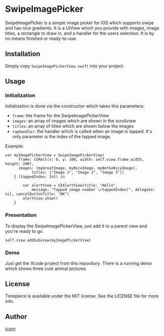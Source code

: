 # SwipeImagePicker

SwipeImagePicker is a simple image picker for iOS which supports swipe and has nice gradients. 
It is a UIView which you provide with images, image titles, a rectangle to draw in, and a handler for the users selection.
It is by no means finished or ready-to-use.

## Installation
Simply copy `SwipeImagePickerView.swift` into your project.

## Usage
### Initialization

Initialization is done via the constructor which takes this parameters:
- `frame`: the frame for the SwipeImagePickerView
- `images`: an array of images which are shown in the scrollview
- `titles`: an array of titles which are shown below the images
- `tapHandler`:	the handler which is called when an image is tapped. It's only parameter is the index of the tapped image.

Example:
```
var myImagePickerView = SwipeImagePickerView(
      frame: CGRect(x: 0, y: 100, width: self.view.frame.width, height: 200),
      images: [myGreatImage, myNiceImage, myNotSoNiceImage],
			titles: ["Image 1", "Image 2", "Image 3"]) 
	{ (tappedIndex: Int) in

		var alertView = UIAlertView(title: "Hello", 
		    message: "Tapped image number \(tappedIndex)", delegate: nil, cancelButtonTitle: "OK")
		alertView.show()
	}
```

### Presentation
To display the SwipeImagePickerView, just add it to a parent view and you're ready to go.
```
self.view.addSubview(myImagePickerView)
```

### Demo
Just get the Xcode project from this repository. There is a running demo which shows three cute animal pictures.

## License

Timepiece is available under the MIT license. See the LICENSE file for more info.

## Author

[icorn](https://github.com/icorn)
